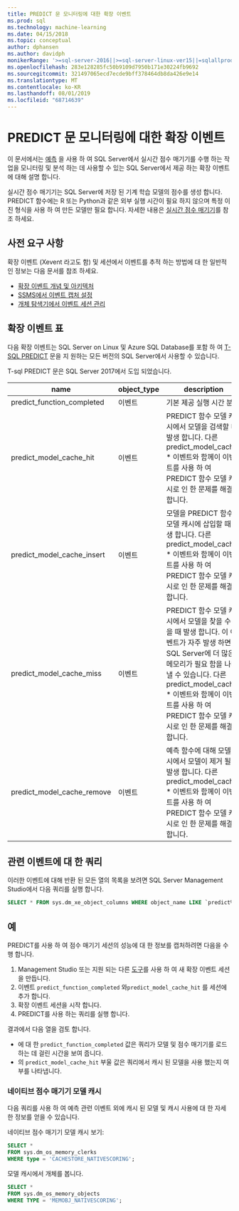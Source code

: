 ```yaml
---
title: PREDICT 문 모니터링에 대한 확장 이벤트
ms.prod: sql
ms.technology: machine-learning
ms.date: 04/15/2018
ms.topic: conceptual
author: dphansen
ms.author: davidph
monikerRange: '>=sql-server-2016||>=sql-server-linux-ver15||=sqlallproducts-allversions'
ms.openlocfilehash: 283e128285fc50b9109d7950b171e30224fb9692
ms.sourcegitcommit: 321497065ecd7ecde9bff378464db8da426e9e14
ms.translationtype: MT
ms.contentlocale: ko-KR
ms.lasthandoff: 08/01/2019
ms.locfileid: "68714639"
---
```

# <a name="extended-events-for-monitoring-predict-statements"></a>PREDICT 문 모니터링에 대한 확장 이벤트

이 문서에서는 [예측](https://docs.microsoft.com/sql/t-sql/queries/predict-transact-sql) 을 사용 하 여 SQL Server에서 실시간 점수 매기기를 수행 하는 작업을 모니터링 및 분석 하는 데 사용할 수 있는 SQL Server에서 제공 하는 확장 이벤트에 대해 설명 합니다.

실시간 점수 매기기는 SQL Server에 저장 된 기계 학습 모델의 점수를 생성 합니다. PREDICT 함수에는 R 또는 Python과 같은 외부 실행 시간이 필요 하지 않으며 특정 이진 형식을 사용 하 여 만든 모델만 필요 합니다. 자세한 내용은 [실시간 점수 매기기](https://docs.microsoft.com/sql/advanced-analytics/real-time-scoring)를 참조 하세요.

## <a name="prerequisites"></a>사전 요구 사항

확장 이벤트 (Xevent 라고도 함) 및 세션에서 이벤트를 추적 하는 방법에 대 한 일반적인 정보는 다음 문서를 참조 하세요.

+ [확장 이벤트 개념 및 아키텍처](https://docs.microsoft.com/sql/relational-databases/extended-events/extended-events)
+ [SSMS에서 이벤트 캡처 설정](https://docs.microsoft.com/sql/relational-databases/extended-events/quick-start-extended-events-in-sql-server)
+ [개체 탐색기에서 이벤트 세션 관리](https://docs.microsoft.com/sql/relational-databases/extended-events/manage-event-sessions-in-the-object-explorer)

## <a name="table-of-extended-events"></a>확장 이벤트 표

다음 확장 이벤트는 SQL Server on Linux 및 Azure SQL Database를 포함 하 여 [T-SQL PREDICT](https://docs.microsoft.com/sql/t-sql/queries/predict-transact-sql) 문을 지 원하는 모든 버전의 SQL Server에서 사용할 수 있습니다. 

T-sql PREDICT 문은 SQL Server 2017에서 도입 되었습니다. 

|name |object_type|description| 
|----|----|----|
|predict_function_completed |이벤트  |기본 제공 실행 시간 분석|
|predict_model_cache_hit |이벤트|PREDICT 함수 모델 캐시에서 모델을 검색할 때 발생 합니다. 다른 predict_model_cache_ * 이벤트와 함께이 이벤트를 사용 하 여 PREDICT 함수 모델 캐시로 인 한 문제를 해결 합니다.|
|predict_model_cache_insert |이벤트  |   모델을 PREDICT 함수 모델 캐시에 삽입할 때 발생 합니다. 다른 predict_model_cache_ * 이벤트와 함께이 이벤트를 사용 하 여 PREDICT 함수 모델 캐시로 인 한 문제를 해결 합니다.    |
|predict_model_cache_miss   |이벤트|PREDICT 함수 모델 캐시에서 모델을 찾을 수 없을 때 발생 합니다. 이 이벤트가 자주 발생 하면 SQL Server에 더 많은 메모리가 필요 함을 나타낼 수 있습니다. 다른 predict_model_cache_ * 이벤트와 함께이 이벤트를 사용 하 여 PREDICT 함수 모델 캐시로 인 한 문제를 해결 합니다.|
|predict_model_cache_remove |이벤트| 예측 함수에 대해 모델 캐시에서 모델이 제거 될 때 발생 합니다. 다른 predict_model_cache_ * 이벤트와 함께이 이벤트를 사용 하 여 PREDICT 함수 모델 캐시로 인 한 문제를 해결 합니다.|

## <a name="query-for-related-events"></a>관련 이벤트에 대 한 쿼리

이러한 이벤트에 대해 반환 된 모든 열의 목록을 보려면 SQL Server Management Studio에서 다음 쿼리를 실행 합니다.

```sql
SELECT * FROM sys.dm_xe_object_columns WHERE object_name LIKE `predict%'
```

## <a name="examples"></a>예

PREDICT를 사용 하 여 점수 매기기 세션의 성능에 대 한 정보를 캡처하려면 다음을 수행 합니다.

1. Management Studio 또는 지원 되는 다른 [도구](https://docs.microsoft.com/sql/relational-databases/extended-events/extended-events-tools)를 사용 하 여 새 확장 이벤트 세션을 만듭니다.
2. 이벤트 `predict_function_completed` 와`predict_model_cache_hit` 를 세션에 추가 합니다.
3. 확장 이벤트 세션을 시작 합니다.
4. PREDICT를 사용 하는 쿼리를 실행 합니다.

결과에서 다음 열을 검토 합니다.

+ 에 대 한 `predict_function_completed` 값은 쿼리가 모델 및 점수 매기기를 로드 하는 데 걸린 시간을 보여 줍니다.
+ 의 `predict_model_cache_hit` 부울 값은 쿼리에서 캐시 된 모델을 사용 했는지 여부를 나타냅니다. 

### <a name="native-scoring-model-cache"></a>네이티브 점수 매기기 모델 캐시

다음 쿼리를 사용 하 여 예측 관련 이벤트 외에 캐시 된 모델 및 캐시 사용에 대 한 자세한 정보를 얻을 수 있습니다.

네이티브 점수 매기기 모델 캐시 보기:

```sql
SELECT *
FROM sys.dm_os_memory_clerks
WHERE type = 'CACHESTORE_NATIVESCORING';
```

모델 캐시에서 개체를 봅니다.

```sql
SELECT *
FROM sys.dm_os_memory_objects
WHERE TYPE = 'MEMOBJ_NATIVESCORING';
```


